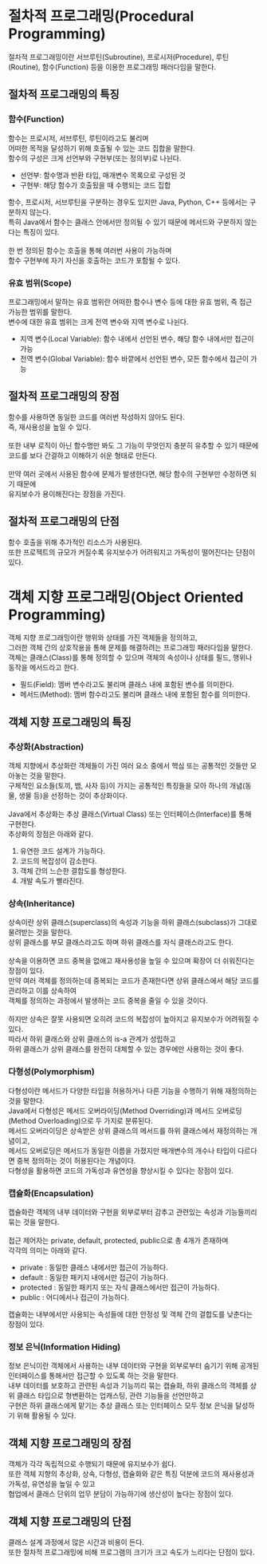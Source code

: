 # 절차적 프로그래밍(Procedural Programming)
절차적 프로그래밍이란 서브루틴(Subroutine), 프로시저(Procedure), 루틴(Routine), 함수(Function) 등을 이용한 프로그래밍 패러다임을 말한다.
## 절차적 프로그래밍의 특징
### 함수(Function)
함수는 프로시저, 서브루틴, 루틴이라고도 불리며<br/>
어떠한 목적을 달성하기 위해 호출될 수 있는 코드 집합을 말한다.<br/>
함수의 구성은 크게 선언부와 구현부(또는 정의부)로 나뉜다.

- 선언부: 함수명과 반환 타입, 매개변수 목록으로 구성된 것
- 구현부: 해당 함수가 호출됬을 때 수행되는 코드 집합

함수, 프로시저, 서브루틴을 구분하는 경우도 있지만 Java, Python, C++ 등에서는 구분하지 않는다.<br/>
특히 Java에서 함수는 클래스 안에서만 정의될 수 있기 때문에 메서드와 구분하지 않는다는 특징이 있다.<br/>
<br/>
한 번 정의된 함수는 호출을 통해 여러번 사용이 가능하며<br/>
함수 구현부에 자기 자신을 호출하는 코드가 포함될 수 있다.

### 유효 범위(Scope)
프로그래밍에서 말하는 유효 범위란 어떠한 함수나 변수 등에 대한 유효 범위, 즉 접근 가능한 범위를 말한다.<br/>
변수에 대한 유효 범위는 크게 전역 변수와 지역 변수로 나뉜다.

- 지역 변수(Local Variable): 함수 내에서 선언된 변수, 해당 함수 내에서만 접근이 가능
- 전역 변수(Global Variable): 함수 바깥에서 선언된 변수, 모든 함수에서 접근이 가능

## 절차적 프로그래밍의 장점
함수를 사용하면 동일한 코드를 여러번 작성하지 않아도 된다.<br/>
즉, 재사용성을 높일 수 있다.<br/>
<br/>
또한 내부 로직이 아닌 함수명만 봐도 그 기능이 무엇인지 충분히 유추할 수 있기 때문에<br/>
코드를 보다 간결하고 이해하기 쉬운 형태로 만든다.<br/>
<br/>
만약 여러 곳에서 사용된 함수에 문제가 발생한다면, 해당 함수의 구현부만 수정하면 되기 때문에<br/>
유지보수가 용이해진다는 장점을 가진다.

## 절차적 프로그래밍의 단점
함수 호출을 위해 추가적인 리소스가 사용된다.<br/>
또한 프로젝트의 규모가 커질수록 유지보수가 어려워지고 가독성이 떨어진다는 단점이 있다.<br/>
# 객체 지향 프로그래밍(Object Oriented Programming)
객체 지향 프로그래밍이란 행위와 상태를 가진 객체들을 정의하고,<br/>
그러한 객체 간의 상호작용을 통해 문제를 해결하려는 프로그래밍 패러다임을 말한다.<br/>
객체는 클래스(Class)를 통해 정의할 수 있으며 객체의 속성이나 상태를 필드, 행위나 동작을 메서드라고 한다.

- 필드(Field): 멤버 변수라고도 불리며 클래스 내에 포함된 변수를 의미한다.
- 메서드(Method): 멤버 함수라고도 불리며 클래스 내에 포함된 함수를 의미한다.
## 객체 지향 프로그래밍의 특징
### 추상화(Abstraction)
객체 지향에서 추상화란 객체들이 가진 여러 요소 중에서 핵심 또는 공통적인 것들만 모아놓는 것을 말한다.<br/>
구체적인 요소들(토끼, 뱀, 사자 등)이 가지는 공통적인 특징들을 모아 하나의 개념(동물, 생물 등)을 선정하는 것이 추상화이다.<br/>
<br/>
Java에서 추상화는 추상 클래스(Virtual Class) 또는 인터페이스(Interface)를 통해 구현한다.<br/>
추상화의 장점은 아래와 같다.

1. 유연한 코드 설계가 가능하다.
2. 코드의 복잡성이 감소한다.
3. 객체 간의 느슨한 결합도를 형성한다.
4. 개발 속도가 빨라진다.

### 상속(Inheritance)
상속이란 상위 클래스(superclass)의 속성과 기능을 하위 클래스(subclass)가 그대로 물려받는 것을 말한다.<br/>
상위 클래스를 부모 클래스라고도 하며 하위 클래스를 자식 클래스라고도 한다.<br/>
<br/>
상속을 이용하면 코드 중복을 없애고 재사용성을 높일 수 있으며 확장이 더 쉬워진다는 장점이 있다.<br/>
만약 여러 객체를 정의하는데 중복되는 코드가 존재한다면 상위 클래스에서 해당 코드를 관리하고 이를 상속하여<br/>
객체를 정의하는 과정에서 발생하는 코드 중복을 줄일 수 있을 것이다.<br/>
<br/>
하지만 상속은 잘못 사용되면 오히려 코드의 복잡성이 높아지고 유지보수가 어려워질 수 있다.<br/>
따라서 하위 클래스와 상위 클래스의 is-a 관계가 성립하고<br/>
하위 클래스가 상위 클래스를 완전히 대체할 수 있는 경우에만 사용하는 것이 좋다.

### 다형성(Polymorphism)
다형성이란 메서드가 다양한 타입을 허용하거나 다른 기능을 수행하기 위해 재정의하는 것을 말한다.<br/>
Java에서 다형성은 메서드 오버라이딩(Method Overriding)과 메서드 오버로딩(Method Overloading)으로 두 가지로 분류된다.<br/>
메서드 오버라이딩은 상속받은 상위 클래스의 메서드를 하위 클래스에서 재정의하는 개념이고,<br/>
메서드 오버로딩은 메서드가 동일한 이름을 가졌지만 매개변수의 개수나 타입이 다르다면 중복 정의하는 것이 허용된다는 개념이다.<br/>
다형성을 활용하면 코드의 가독성과 유연성을 향상시킬 수 있다는 장점이 있다.

### 캡슐화(Encapsulation)
캡슐화란 객체의 내부 데이터와 구현을 외부로부터 감추고 관련있는 속성과 기능들끼리 묶는 것을 말한다.<br/>
<br/>
접근 제어자는 private, default, protected, public으로 총 4개가 존재하며<br/>
각각의 의미는 아래와 같다.

- private : 동일한 클래스 내에서만 접근이 가능하다.
- default : 동일한 패키지 내에서만 접근이 가능하다.
- protected : 동일한 패키지 또는 자식 클래스에서만 접근이 가능하다.
- public : 어디에서나 접근이 가능하다.

캡슐화는 내부에서만 사용되는 속성들에 대한 안정성 및 객체 간의 결합도를 낮춘다는 장점이 있다.

### 정보 은닉(Information Hiding)
정보 은닉이란 객체에서 사용하는 내부 데이터와 구현을 외부로부터 숨기기 위해 공개된 인터페이스를 통해서만 접근할 수 있도록 하는 것을 말한다.<br/>
내부 데이터를 보호하고 관련된 속성과 기능끼리 묶는 캡슐화, 하위 클래스의 객체를 상위 클래스 타입으로 형변환하는 업캐스팅, 관련 기능들을 선언만하고<br/>
구현은 하위 클래스에게 맡기는 추상 클래스 또는 인터페이스 모두 정보 은닉을 달성하기 위해 활용될 수 있다.

## 객체 지향 프로그래밍의 장점
객체가 각각 독립적으로 수행되기 때문에 유지보수가 쉽다.<br/>
또한 객체 지향의 추상화, 상속, 다형성, 캡슐화와 같은 특징 덕분에 코드의 재사용성과 가독성, 유연성을 높일 수 있고<br/>
협업에서 클래스 단위의 업무 분담이 가능하기에 생산성이 높다는 장점이 있다.
## 객체 지향 프로그래밍의 단점
클래스 설계 과정에서 많은 시간과 비용이 든다.<br/>
또한 절차적 프로그래밍에 비해 프로그램의 크기가 크고 속도가 느리다는 단점이 있다.